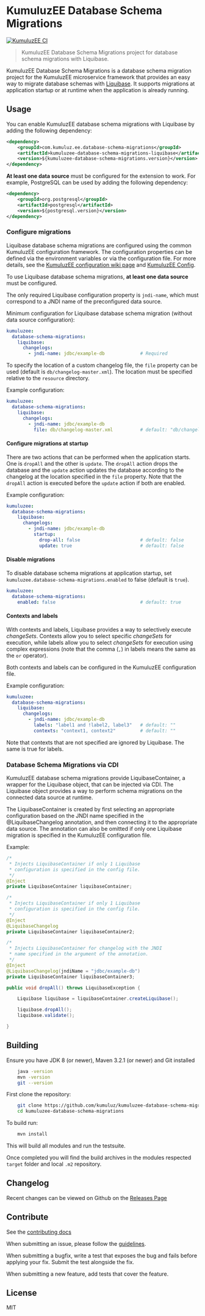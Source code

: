 # KumuluzEE Database Schema Migrations
[![KumuluzEE CI](https://github.com/kumuluz/kumuluzee-database-schema-migrations/actions/workflows/kumuluzee-ci.yml/badge.svg)](https://github.com/kumuluz/kumuluzee-database-schema-migrations/actions/workflows/kumuluzee-ci.yml)

> KumuluzEE Database Schema Migrations project for database schema migrations with Liquibase.

KumuluzEE Database Schema Migrations is a database schema migration project for the KumuluzEE microservice framework 
that provides an easy way to migrate database schemas with [Liquibase](https://www.liquibase.com/). It supports 
migrations at application startup or at runtime when the application is already running.

## Usage

You can enable KumuluzEE database schema migrations with Liquibase by adding the following dependency:

```xml
<dependency>
    <groupId>com.kumuluz.ee.database-schema-migrations</groupId>
    <artifactId>kumuluzee-database-schema-migrations-liquibase</artifactId>
    <version>${kumuluzee-database-schema-migrations.version}</version>
</dependency>
```

**At least one data source** must be configured for the extension to work.
For example, PostgreSQL can be used by adding the following dependency:
```xml
<dependency>
    <groupId>org.postgresql</groupId>
    <artifactId>postgresql</artifactId>
    <version>${postgresql.version}</version>
</dependency>
```

### Configure migrations

Liquibase database schema migrations are configured using the common KumuluzEE configuration framework.
The configuration properties can be defined via the environment variables or via the configuration file.
For more details, see the [KumuluzEE configuration wiki page](https://github.com/kumuluz/kumuluzee/wiki/Configuration)
and [KumuluzEE Config](https://github.com/kumuluz/kumuluzee-config).

To use Liquibase database schema migrations, **at least one data source** must be configured.

The only required Liquibase configuration property is `jndi-name`, which must correspond to a JNDI name of the 
preconfigured data source.

Minimum configuration for Liquibase database schema migration (without data source configuration):
```yaml
kumuluzee:
  database-schema-migrations:
    liquibase:
      changelogs:
        - jndi-name: jdbc/example-db             # Required
```

To specify the location of a custom changelog file, the `file` property can be used (default is
`db/changelog-master.xml`). The location must be specified relative to the `resource` directory.

Example configuration:
```yaml
kumuluzee:
  database-schema-migrations:
    liquibase:
      changelogs:
        - jndi-name: jdbc/example-db
          file: db/changelog-master.xml          # default: "db/changelog-master.xml"
```

#### Configure migrations at startup

There are two actions that can be performed when the application starts. 
One is `dropAll` and the other is `update`.
The `dropAll` action drops the database and the `update` action updates the database according to the changelog
at the location specified in the `file` property. Note that the `dropAll` action is executed before the `update` 
action if both are enabled.

Example configuration:
```yaml
kumuluzee:
  database-schema-migrations:
    liquibase:
      changelogs:
        - jndi-name: jdbc/example-db
          startup:
            drop-all: false                      # default: false  
            update: true                         # default: false
```

#### Disable migrations

To disable database schema migrations at application startup, set `kumuluzee.database-schema-migrations.enabled` 
to false (default is `true`).
```yaml
kumuluzee:
  database-schema-migrations:
    enabled: false                               # default: true
```

#### Contexts and labels

With contexts and labels, Liquibase provides a way to selectively execute *changeSets*.
Contexts allow you to select specific *changeSets* for execution, while labels allow you to select *changeSets* 
for execution using complex expressions (note that the comma (`,`) in labels means the same as the `or` operator).

Both contexts and labels can be configured in the KumuluzEE configuration file.

Example configuration:
```yaml
kumuluzee:
  database-schema-migrations:
    liquibase:
      changelogs:
        - jndi-name: jdbc/example-db
          labels: "label1 and !label2, label3"   # default: ""
          contexts: "context1, context2"         # default: ""
```

Note that contexts that are not specified are ignored by Liquibase. The same is true for labels.

### Database Schema Migrations via CDI

KumuluzEE database schema migrations provide LiquibaseContainer, a wrapper for the Liquibase object, that can be 
injected via CDI. The Liquibase object provides a way to perform schema migrations on the connected data source 
at runtime.

The LiquibaseContainer is created by first selecting an appropriate configuration based on the JNDI name specified
in the @LiquibaseChangelog annotation, and then connecting it to the appropriate data source.
The annotation can also be omitted if only one Liquibase migration is specified in the KumuluzEE configuration file.

Example:
```java
/*
 * Injects LiquibaseContainer if only 1 Liquibase 
 * configuration is specified in the config file.
 */
@Inject
private LiquibaseContainer liquibaseContainer;

/* 
 * Injects LiquibaseContainer if only 1 Liquibase 
 * configuration is specified in the config file.
 */
@Inject
@LiquibaseChangelog
private LiquibaseContainer liquibaseContainer2;

/* 
 * Injects LiquibaseContainer for changelog with the JNDI
 * name specified in the argument of the annotation.
 */
@Inject
@LiquibaseChangelog(jndiName = "jdbc/example-db")
private LiquibaseContainer liquibaseContainer3;

public void dropAll() throws LiquibaseException {

    Liquibase liquibase = liquibaseContainer.createLiquibase();

    liquibase.dropAll();
    liquibase.validate();

}
```

## Building

Ensure you have JDK 8 (or newer), Maven 3.2.1 (or newer) and Git installed

```bash
    java -version
    mvn -version
    git --version
```

First clone the repository:

```bash
    git clone https://github.com/kumuluz/kumuluzee-database-schema-migrations.git
    cd kumuluzee-database-schema-migrations
```

To build run:

```bash
    mvn install
```

This will build all modules and run the testsuite.

Once completed you will find the build archives in the modules respected `target` folder and local `.m2` repository.

## Changelog

Recent changes can be viewed on Github on the [Releases Page](https://github.com/kumuluz/kumuluzee-database-schema-migrations/releases)

## Contribute

See the [contributing docs](https://github.com/kumuluz/kumuluzee-database-schema-migrations/blob/master/CONTRIBUTING.md)

When submitting an issue, please follow the
[guidelines](https://github.com/kumuluz/kumuluzee-database-schema-migrations/blob/master/CONTRIBUTING.md#bugs).

When submitting a bugfix, write a test that exposes the bug and fails before applying your fix. Submit the test
alongside the fix.

When submitting a new feature, add tests that cover the feature.

## License

MIT
